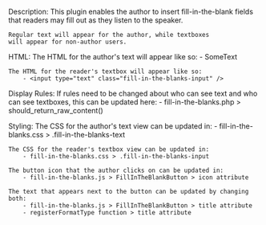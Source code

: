 Description:
	This plugin enables the author to insert fill-in-the-blank fields
	that readers may fill out as they listen to the speaker.

	Regular text will appear for the author, while textboxes 
	will appear for non-author users.

HTML:
	The HTML for the author's text will appear like so:
		- <span class="fill-in-the-blanks-text">SomeText</span>

	The HTML for the reader's textbox will appear like so:
		- <input type="text" class="fill-in-the-blanks-input" />

Display Rules:
	If rules need to be changed about who can see text and 
	who can see textboxes, this can be updated here:
		- fill-in-the-blanks.php > should_return_raw_content()

Styling:
	The CSS for the author's text view can be updated in:
		- fill-in-the-blanks.css > .fill-in-the-blanks-text
	
	The CSS for the reader's textbox view can be updated in:
		- fill-in-the-blanks.css > .fill-in-the-blanks-input

	The button icon that the author clicks on can be updated in: 
		- fill-in-the-blanks.js > FillInTheBlankButton > icon attribute

	The text that appears next to the button can be updated by changing both:
		- fill-in-the-blanks.js > FillInTheBlankButton > title attribute
		- registerFormatType function > title attribute
